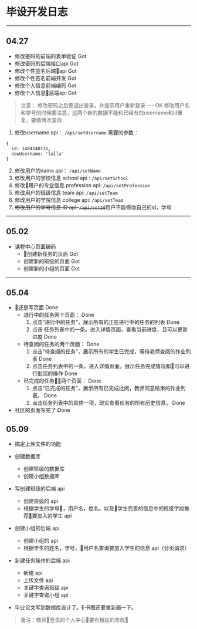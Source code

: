# 毕设开发日志
---

## 04.27
+ 修改密码的前端的表单验证 Got
+ 修改密码的后端接口api  Got 
+ 修改个性签名后端api Got
+ 修改个性签名前端开发 Got
+ 修改个人信息前端编码 Got
+ 修改个人信息后端api Got

> 注意： 修改密码之后要退出登录，并提示用户重新登录  --- OK
修改用户名和学号的时候要注意，这两个新的数据不能和已经有的username和id重复，要做两次查询


1. 修改username api： `/api/setUsername`
需要的参数：
```
{
  id: 1404240735,
  newUsername: 'lalla'
}
```
2. 修改用户的name api： `/api/setName`
3. 修改用户的学校信息 school api : `/api/setSchool`
4. 修改用户的专业信息 profession api: `/api/setProfession`
5. 修改用户的班级信息 team api: `/api/setTeam`
6. 修改用户的学院信息 college api: `/api/setTeam`
7. <s>修改用户的学号信息 ID api: `/api/setId`</s>用户不能修改自己的id，学号
----
## 05.02 
+ 课程中心页面编码
  + 创建新任务的页面 Got
  + 创建新的班级的页面 Got
  + 创建新的小组的页面 Got
---
## 05.04
+ 还是写页面 Done
  + 进行中的任务两个页面： Done
    1. 点击“进行中的任务”，展示所有的正在进行中的任务的列表 Done
    2. 点击 任务列表中的一条，进入详情页面，查看当前进度，且可以更新进度   Done
  + 待查阅的任务的两个页面：  Done
    1. 点击“待查阅的任务”，展示所有的学生已完成，等待老师查阅的作业列表 Done
    2. 点击任务列表中的一条，进入详情页面，展示任务完成情况和可以进行批阅的操作  Done
  + 已完成的任务两个页面：   Done
    1. 点击“已完成的任务”，展示所有已完成批阅，教师同意结束的作业列表。  Done
    2. 点击任务列表中的具体一项，现实查看任务的所有历史信息。   Done
+ 社区的页面写完了 Done
## 05.09
+ 搞定上传文件的功能
+ 创建数据库
  + 创建班级的数据库
  + 创建小组数据库
+ 写创建班级的后端 api
  + 创建班级的 api
  + 根据学生的学号，用户名，姓名。以及学生完善的信息中的班级字段推荐要加入的学生 api
+ 创建小组的后端 api
  + 创建小组的 api
  + 根据学生的姓名，学号，用户名查询要加入学生的信息 api（分页请求）
+ 新建任务操作的后端 api
  + 新建 api
  + 上传文件 api
  + 关键字查询班级 api
  + 关键字查询小组 api

+ 毕业论文写到数据库设计了。E-R图还要重新画一下。

> 备注：教师登录的个人中心要有相应的修改